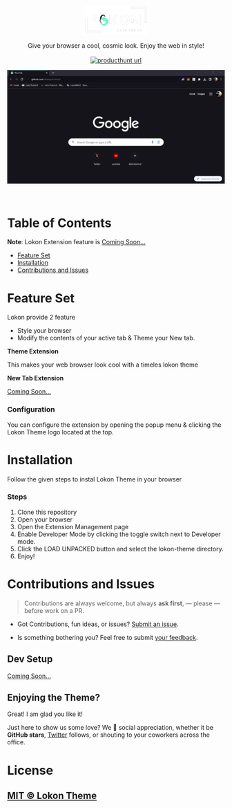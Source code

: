 <br>
<p align="center">
  <img src="https://github.com/aliaaquib/assets/blob/main/images/lokon-theme/lokon-dark-logo.png?raw=true" alt="Lokon Theme" width="30%" />
</p>

<p align="center"> 
Give your browser a cool, cosmic look. Enjoy the web in style!
  <br><br>
  <!-- ProductHunt -->
  <a href="https://www.producthunt.com/posts/lokon-theme">
    <img alt="producthunt url" src="https://img.shields.io/badge/vote%20on-producthunt-1C1E26?style=for-the-badge&labelColor=1C1E26&color=61ffca">
  </a>
</p>

<p align="center">
  <img alt="preview" src="https://github.com/aliaaquib/assets/blob/main/images/lokon-theme/chrome-preview.png?raw=true" >
</p>

<br/>

# Table of Contents

**Note**: Lokon Extension feature is [Coming Soon...](#)

- [Feature Set](#feature-set)
- [Installation](#installation)
  <!-- - [Google Chrome](#google-chrome)
  - [Microsoft Edge](#microsoft-edge)
  - [Brave](#brave) -->
- [Contributions and Issues](#contributions-and-issues)

    
# Feature Set

Lokon provide 2 feature 
  - Style your browser
  - Modify the contents of your active tab & Theme your New tab.

**Theme Extension**

This makes your web browser look cool with a timeles lokon theme

**New Tab Extension**

[Coming Soon...](#)

<!-- This extension overrides your New Tab, and replaces it with a tab whose background has the official Doki Theme asset.
It also can inject styles into ever tab to theme the: Scroll Bar & Selection text, to match your selected theme. -->

### Configuration

You can configure the extension by opening the popup menu & clicking the Lokon Theme logo located at the top.

# Installation

Follow the given steps to instal Lokon Theme in your browser

<!-- We have to provide vide for better understanding -->

### Steps
1. Clone this repository
1. Open your browser
1. Open the Extension Management page
1. Enable Developer Mode by clicking the toggle switch next to Developer mode.
1. Click the LOAD UNPACKED button and select the lokon-theme directory.
1. Enjoy!


# Contributions and Issues

> Contributions are always welcome, but always **ask first**, — please — before work on a PR.

- Got Contributions, fun ideas, or issues? [Submit an issue](https://github.com/aliaaquib/lokon-theme/issues/new).  

- Is something bothering you? Feel free to submit [your feedback](https://github.com/aliaaquib/lokon-theme/issues/new).

## Dev Setup
[Coming Soon...](#)

## Enjoying the Theme?
Great! I am glad you like it!

Just here to show us some love? We 💛 social appreciation, whether it be **GitHub stars**, [Twitter](https://twitter.com/imaaquibali) follows, or shouting to your coworkers across the office.

# License

[MIT © Lokon Theme](https://github.com/aliaaquib/lokon-theme/blob/main/LICENSE)
---
